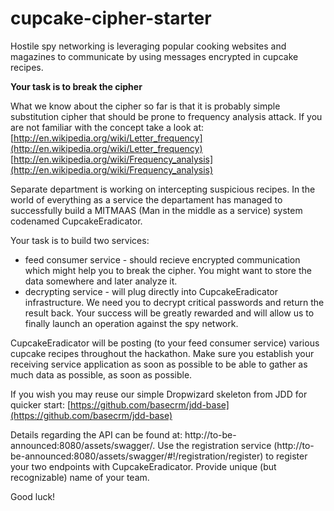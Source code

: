 cupcake-cipher-starter
======================

Hostile spy networking is leveraging popular cooking websites and magazines to communicate by using messages encrypted in cupcake recipes. 

**Your task is to break the cipher**

What we know about the cipher so far is that it is probably simple substitution cipher that should be prone to frequency analysis attack. If you are not familiar with the concept take a look at:
[http://en.wikipedia.org/wiki/Letter_frequency](http://en.wikipedia.org/wiki/Letter_frequency)
[http://en.wikipedia.org/wiki/Frequency_analysis](http://en.wikipedia.org/wiki/Frequency_analysis)

Separate department is working on intercepting suspicious recipes. In the world of everything as a service the departament has managed to successfully build a MITMAAS (Man in the middle as a service) system codenamed CupcakeEradicator. 

Your task is to build two services:
 - feed consumer service - should recieve encrypted communication which might help you to break the cipher. You might want to store the data somewhere and later analyze it.
 - decrypting service - will plug directly into CupcakeEradicator infrastructure. We need you to decrypt critical passwords and return the result back. Your success will be greatly rewarded and will allow us to finally launch an operation against the spy network.
 
CupcakeEradicator will be posting (to your feed consumer service) various cupcake recipes throughout the hackathon. Make sure you establish your receiving service application as soon as possible to be able to gather as much data as possible, as soon as possible.

If you wish you may reuse our simple Dropwizard skeleton from JDD for quicker start:
[https://github.com/basecrm/jdd-base](https://github.com/basecrm/jdd-base)

Details regarding the API can be found at: http://to-be-announced:8080/assets/swagger/.
Use the registration service (http://to-be-announced:8080/assets/swagger/#!/registration/register) to register your two endpoints with CupcakeEradicator. Provide unique (but recognizable) name of your team.

Good luck!
